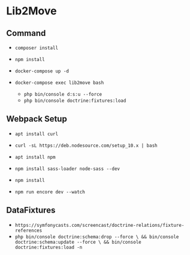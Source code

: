 # Lib2Move


## Command 

- `composer install`
- `npm install`
- `docker-compose up -d`

- `docker-compose exec lib2move bash`
	* `php bin/console d:s:u --force`
	* `php bin/console doctrine:fixtures:load`


## Webpack Setup

- `apt install curl`
- `curl -sL https://deb.nodesource.com/setup_10.x | bash`
- `apt install npm`
- `npm install sass-loader node-sass --dev`
- `npm install`


- `npm run encore dev --watch`


## DataFixtures

- `https://symfonycasts.com/screencast/doctrine-relations/fixture-references`
- `php bin/console doctrine:schema:drop --force \
&& bin/console doctrine:schema:update --force \
&& bin/console doctrine:fixtures:load -n`
